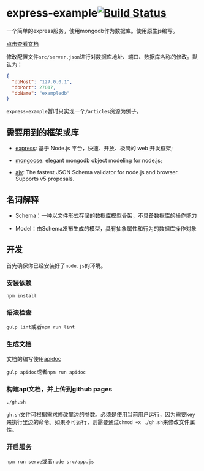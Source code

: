 # express-example[![Build Status](https://travis-ci.org/classLfz/express-example.svg?branch=master)](https://travis-ci.org/classLfz/express-example)

一个简单的express服务，使用mongodb作为数据库。使用原生js编写。

[点击查看文档](https://classlfz.github.io/express-example/)

修改配置文件`src/server.json`进行对数据库地址、端口、数据库名称的修改。默认为：
```json
{
  "dbHost": "127.0.0.1",
  "dbPort": 27017,
  "dbName": "exampledb"
}
```

`express-example`暂时只实现一个`/articles`资源为例子。

## 需要用到的框架或库

- [express](http://www.expressjs.com.cn/): 基于 Node.js 平台，快速、开放、极简的 web 开发框架;

- [mongoose](http://mongoosejs.com/): elegant mongodb object modeling for node.js;

- [ajv](https://github.com/epoberezkin/ajv): The fastest JSON Schema validator for node.js and browser. Supports v5 proposals.

## 名词解释

- Schema：一种以文件形式存储的数据库模型骨架，不具备数据库的操作能力

- Model：由Schema发布生成的模型，具有抽象属性和行为的数据库操作对象

## 开发

首先确保你已经安装好了`node.js`的环境。

### 安装依赖

`npm install`

### 语法检查

`gulp lint`或者`npm run lint`

### 生成文档

文档的编写使用[apidoc](http://apidocjs.com/)

`gulp apidoc`或者`npm run apidoc`

### 构建api文档，并上传到github pages

`./gh.sh`

`gh.sh`文件可根据需求修改里边的参数。必须是使用当前用户运行，因为需要key来执行里边的命令。如果不可运行，则需要通过`chmod +x ./gh.sh`来修改文件属性。

### 开启服务

`npm run serve`或者`node src/app.js`

